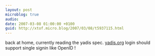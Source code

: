 ```yaml
---
layout: post
microblog: true
audio: 
date: 2007-03-08 01:00:00 +0100
guid: http://xtof.micro.blog/2007/03/08/t5937115.html
---
```

back at home, currently reading the yadis spec. [yadis.org](http://yadis.org/) login should support single signin like OpenID !
